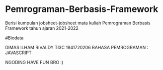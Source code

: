 # Pemrograman-Berbasis-Framework
Berisi kumpulan jobsheet-jobsheet mata kuliah Pemrograman Berbasis Framework tahun ajaran 2021-2022

#Biodata

DIMAS ILHAM RIVALDY
TI3C
1941720206
BAHASA PEMROGRAMAN : JAVASCRIPT

NGODING HAVE FUN BRO :)
